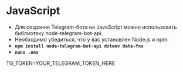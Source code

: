 # JavaScript

- Для создания Telegram-бота на JavaScript можно использовать библиотеку node-telegram-bot-api. 
- Необходимо убедиться, что у вас установлен Node.js и npm:
- **`npm install node-telegram-bot-api dotenv date-fns`**
- **`nano .env`**

TG_TOKEN=YOUR_TELEGRAM_TOKEN_HERE

